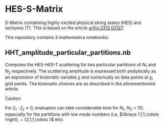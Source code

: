 # HES-S-Matrix
S-Matrix contatining highly excited physical string states (HES) and tachyons (T). This is based on the article [arXiv:2312.02127](https://arxiv.org/abs/2312.02127).

This repository contains 3 mathematica notebooks:

## HHT_amplitude_particular_partitions.nb
Computes the HES-HES-T scattering for two particular partitions of $N_1$ and $N_2$ respectively. The scattering amplitude is expressed both analytically as an expression of kinematic variable $\chi$ and numerically as data points at $\chi_i$ grid points. The kinematic choices are as described in the aforementioned article.
> [!CAUTION]
> For $\zeta_1 \cdot \zeta_2 \neq 0$, evaluation can take considerable time for $N_1, ~ N_2 > 10$; especially for the partitions with low mode numbers (i.e, $\lbrace 1,1,1,\cdots \right}, ~ {2,1,1,\cdots \}$ etc).
